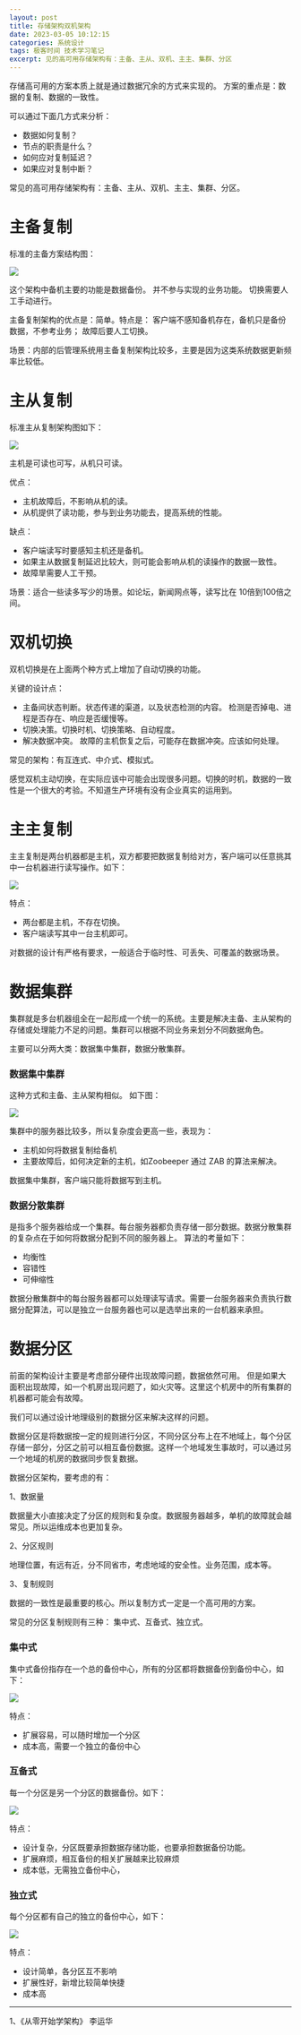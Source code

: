 ```yaml
---
layout: post
title: 存储架构双机架构
date: 2023-03-05 10:12:15
categories: 系统设计
tags: 极客时间 技术学习笔记 
excerpt: 见的高可用存储架构有：主备、主从、双机、主主、集群、分区
---
```

存储高可用的方案本质上就是通过数据冗余的方式来实现的。 方案的重点是：数据的复制、数据的一致性。

可以通过下面几方式来分析：

- 数据如何复制？
- 节点的职责是什么？
- 如何应对复制延迟？
- 如果应对复制中断？

常见的高可用存储架构有：主备、主从、双机、主主、集群、分区。 

# 主备复制

标准的主备方案结构图：

![](/assets/system-design/architecture-design-2023-03-20-13-15-51.png)

这个架构中备机主要的功能是数据备份。 并不参与实现的业务功能。 切换需要人工手动进行。 

主备复制架构的优点是：简单。特点是： 客户端不感知备机存在，备机只是备份数据，不参考业务； 故障后要人工切换。

场景：内部的后管理系统用主备复制架构比较多，主要是因为这类系统数据更新频率比较低。

# 主从复制

标准主从复制架构图如下：

![](/assets/system-design/architecture-design-2023-03-20-13-21-52.png)

主机是可读也可写，从机只可读。

优点：

- 主机故障后，不影响从机的读。 
- 从机提供了读功能，参与到业务功能去，提高系统的性能。

缺点：

- 客户端读写时要感知主机还是备机。
- 如果主从数据复制延迟比较大，则可能会影响从机的读操作的数据一致性。 
- 故障旱需要人工干预。

场景：适合一些读多写少的场景。如论坛，新闻网点等，读写比在 10倍到100倍之间。 

# 双机切换

双机切换是在上面两个种方式上增加了自动切换的功能。

关键的设计点：

- 主备间状态判断。状态传递的渠道，以及状态检测的内容。 检测是否掉电、进程是否存在、响应是否缓慢等。
- 切换决策。切换时机、切换策略、自动程度。
- 解决数据冲突。 故障的主机恢复之后，可能存在数据冲突。应该如何处理。

常见的架构：有互连式、中介式、模拟式。 

感觉双机主动切换，在实际应该中可能会出现很多问题。切换的时机，数据的一致性是一个很大的考验。不知道生产环境有没有企业真实的运用到。 

# 主主复制

主主复制是两台机器都是主机，双方都要把数据复制给对方，客户端可以任意挑其中一台机器进行读写操作。如下：

![](/assets/system-design/architecture-design-2023-03-20-14-03-28.png)

特点：

- 两台都是主机，不存在切换。
- 客户端读写其中一台主机即可。

对数据的设计有严格有要求，一般适合于临时性、可丢失、可覆盖的数据场景。

# 数据集群

集群就是多台机器组全在一起形成一个统一的系统。主要是解决主备、主从架构的存储或处理能力不足的问题。集群可以根据不同业务来划分不同数据角色。 

主要可以分两大类：数据集中集群，数据分散集群。 

### 数据集中集群

这种方式和主备、主从架构相似。 如下图：

![](/assets/system-design/architecture-design-2023-03-20-14-42-30.png)

集群中的服务器比较多，所以复杂度会更高一些，表现为：

- 主机如何将数据复制给备机
- 主要故障后，如何决定新的主机，如Zoobeeper 通过 ZAB 的算法来解决。 

数据集中集群，客户端只能将数据写到主机。 

### 数据分散集群

是指多个服务器给成一个集群。每台服务器都负责存储一部分数据。数据分散集群的复杂点在于如何将数据分配到不同的服务器上。 算法的考量如下：

- 均衡性
- 容错性
- 可伸缩性

数据分散集群中的每台服务器都可以处理读写请求。需要一台服务器来负责执行数据分配算法，可以是独立一台服务器也可以是选举出来的一台机器来承担。

# 数据分区

前面的架构设计主要是考虑部分硬件出现故障问题，数据依然可用。 但是如果大面积出现故障，如一个机房出现问题了，如火灾等。这里这个机房中的所有集群的机器都可能会有故障。 

我们可以通过设计地理级别的数据分区来解决这样的问题。 

数据分区是将数据按一定的规则进行分区，不同分区分布上在不地域上，每个分区存储一部分，分区之前可以相互备份数据。这样一个地域发生事故时，可以通过另一个地域的机房的数据同步恢复数据。 

数据分区架构，要考虑的有：

1、数据量

​	数据量大小直接决定了分区的规则和复杂度。数据服务器越多，单机的故障就会越常见。所以运维成本也更加复杂。

2、分区规则

地理位置，有远有近，分不同省市，考虑地域的安全性。业务范围，成本等。

3、复制规则

数据的一致性是最重要的核心。所以复制方式一定是一个高可用的方案。 

常见的分区复制规则有三种： 集中式、互备式、独立式。

### 集中式

集中式备份指存在一个总的备份中心，所有的分区都将数据备份到备份中心，如下：

![](/assets/system-design/architecture-design-2023-03-20-15-21-52.png)

特点：

- 扩展容易，可以随时增加一个分区
- 成本高，需要一个独立的备份中心

### 互备式

每一个分区是另一个分区的数据备份。如下：

![](/assets/system-design/architecture-design-2023-03-20-15-24-01.png)

特点：

- 设计复杂，分区既要承担数据存储功能，也要承担数据备份功能。
- 扩展麻烦，相互备份的相关扩展越来比较麻烦
- 成本低，无需独立备份中心，

### 独立式

每个分区都有自己的独立的备份中心，如下：

![](/assets/system-design/architecture-design-2023-03-20-15-27-35.png)

特点：

- 设计简单，各分区互不影响
- 扩展性好，新增比较简单快捷
- 成本高

-----

1、《从零开始学架构》 李运华

